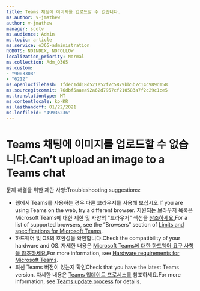 ```yaml
---
title: Teams 채팅에 이미지를 업로드할 수 없습니다.
ms.author: v-jmathew
author: v-jmathew
manager: scotv
ms.audience: Admin
ms.topic: article
ms.service: o365-administration
ROBOTS: NOINDEX, NOFOLLOW
localization_priority: Normal
ms.collection: Adm_O365
ms.custom:
- "9003308"
- "6212"
ms.openlocfilehash: 1fdec1dd18d521e52f7c5879bb5b7c14c989d158
ms.sourcegitcommit: 76dbf5aaea92a62d7957cf210583a7f2c29c1ce5
ms.translationtype: MT
ms.contentlocale: ko-KR
ms.lasthandoff: 01/22/2021
ms.locfileid: "49936236"
---
```

# <a name="cant-upload-an-image-to-a-teams-chat"></a><span data-ttu-id="68ded-102">Teams 채팅에 이미지를 업로드할 수 없습니다.</span><span class="sxs-lookup"><span data-stu-id="68ded-102">Can’t upload an image to a Teams chat</span></span>

<span data-ttu-id="68ded-103">문제 해결을 위한 제안 사항:</span><span class="sxs-lookup"><span data-stu-id="68ded-103">Troubleshooting suggestions:</span></span>

- <span data-ttu-id="68ded-104">웹에서 Teams를 사용하는 경우 다른 브라우저를 사용해 보십시오.</span><span class="sxs-lookup"><span data-stu-id="68ded-104">If you are using Teams on the web, try a different browser.</span></span> <span data-ttu-id="68ded-105">지원되는 브라우저 목록은 Microsoft Teams에 대한 제한 및 사양의 "브라우저" 섹션을 [참조하세요.](https://docs.microsoft.com/microsoftteams/limits-specifications-teams)</span><span class="sxs-lookup"><span data-stu-id="68ded-105">For a list of supported browsers, see the “Browsers” section of [Limits and specifications for Microsoft Teams](https://docs.microsoft.com/microsoftteams/limits-specifications-teams).</span></span>
- <span data-ttu-id="68ded-106">하드웨어 및 OS의 호환성을 확인합니다.</span><span class="sxs-lookup"><span data-stu-id="68ded-106">Check the compatibility of your hardware and OS.</span></span> <span data-ttu-id="68ded-107">자세한 내용은 [Microsoft Teams에 대한 하드웨어 요구 사항을 참조하세요.](https://docs.microsoft.com/microsoftteams/hardware-requirements-for-the-teams-app)</span><span class="sxs-lookup"><span data-stu-id="68ded-107">For more information, see [Hardware requirements for Microsoft Teams](https://docs.microsoft.com/microsoftteams/hardware-requirements-for-the-teams-app).</span></span>
- <span data-ttu-id="68ded-108">최신 Teams 버전이 있는지 확인</span><span class="sxs-lookup"><span data-stu-id="68ded-108">Check that you have the latest Teams version.</span></span> <span data-ttu-id="68ded-109">자세한 내용은 [Teams 업데이트 프로세스를](https://docs.microsoft.com/microsoftteams/teams-client-update) 참조하세요.</span><span class="sxs-lookup"><span data-stu-id="68ded-109">For more information, see [Teams update process](https://docs.microsoft.com/microsoftteams/teams-client-update) for details.</span></span>
